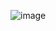 ![image](https://github.com/naveenmadugundu/Router_1x3/assets/155474515/35361187-48f4-4193-9fd2-e1ba998327e2)
